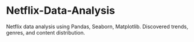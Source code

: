# Netflix-Data-Analysis
 Netflix data analysis using Pandas, Seaborn, Matplotlib. Discovered trends, genres, and content distribution.
